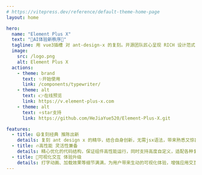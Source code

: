 ```yaml
---
# https://vitepress.dev/reference/default-theme-home-page
layout: home

hero:
  name: "Element Plus X"
  text: "🚀AI体验新秩序🚀"
  tagline: 用 vue3插槽 对 ant-design-x 的复刻。开源团队匠心呈现 RICH 设计范式，打造卓越 AI 界面解决方案，引领智能新体验。❤️ 将开源进行到底 ❤️
  image:
    src: /logo.png
    alt: Element Plus X
  actions:
    - theme: brand
      text: ✨开始使用
      link: /components/typewriter/
    - theme: alt
      text: 👉在线预览
      link: https://v.element-plus-x.com
    - theme: alt
      text: ⭐star支持
      link: https://github.com/HeJiaYue520/Element-Plus-X.git

features:
  - title: 😄复刻经典 推陈出新
    details: 复刻 ant design x 的精华，结合自身创新，无需jsx语法，带来熟悉又惊喜的组件使用感受，助力项目出彩。
  - title: 🔥高性能 灵活性兼备
    details: 精心优化的代码结构，保证组件高性能运行，同时支持高度自定义，适配各种复杂业务逻辑。
  - title: 💖可视化交互 体验升级
    details: 打字动画、加载效果等细节满满，为用户带来生动的可视化体验，增强应用交互性和吸引力。
---
```

